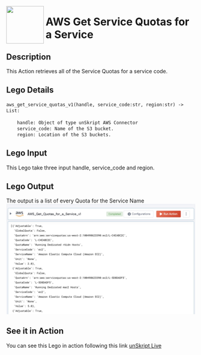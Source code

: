 
[<img align="left" src="https://unskript.com/assets/favicon.png" width="100" height="100" style="padding-right: 5px">](https://unskript.com/assets/favicon.png) 
<h1>AWS Get Service Quotas for a Service </h1>

## Description
This Action retrieves all of the Service Quotas for a service code.


## Lego Details

    aws_get_service_quotas_v1(handle, service_code:str, region:str) -> List:

        handle: Object of type unSkript AWS Connector
        service_code: Name of the S3 bucket.
        region: Location of the S3 buckets.

## Lego Input
This Lego take three input handle, service_code and region.

## Lego Output
The output is a list of every Quota for the Service Name
<img src="./1.jpg">


## See it in Action

You can see this Lego in action following this link [unSkript Live](https://us.app.unskript.io)

